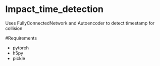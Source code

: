 # Impact_time_detection
Uses FullyConnectedNetwork and Autoencoder to detect timestamp for collision

#Requirements
<ul>
<li>
pytorch
</li>
<li>
h5py
</li>
<li>
pickle
</li>
</ul>

